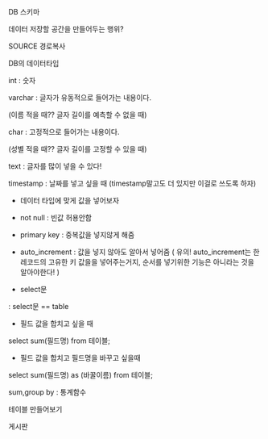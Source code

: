 DB 스키마

데이터 저장할 공간을 만들어두는 행위?

SOURCE 경로복사

DB의 데이터타입

int : 숫자


varchar : 글자가 유동적으로 들어가는 내용이다.

(이름 적을 때?? 글자 길이를 예측할 수 없을 때)


char : 고정적으로 들어가는 내용이다.

(성별 적을 때?? 글자 길이를 고정할 수 있을 때)


text : 글자를 많이 넣을 수 있다!

timestamp : 날짜를 넣고 싶을 때 (timestamp말고도 더 있지만 이걸로 쓰도록 하자)


* 데이터 타입에 맞게 값을 넣어보자


* not null : 빈값 허용안함


* primary key : 중복값을 넣지않게 해줌

* auto_increment : 값을 넣지 않아도 알아서 넣어줌 
( 유의! auto_increment는 한 레코드의 고유한 키 값을을 넣어주는거지, 순서를 넣기위한 기능은 아니라는 것을 알아야한다! )


* select문

: select문 == table

* 필드 값을 합치고 싶을 때

select sum(필드명) from 테이블;

* 필드 값을 합치고 필드명을 바꾸고 싶을때

select sum(필드명) as (바꿀이름) from 테이블;


sum,group by : 통계함수


테이블 만들어보기

게시판


